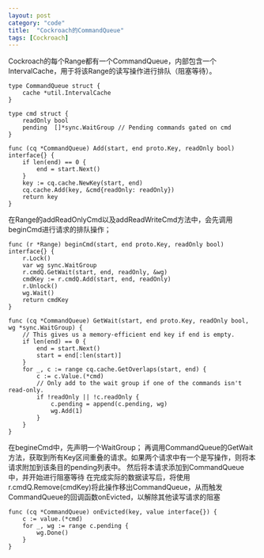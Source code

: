 ```yaml
---
layout: post
category: "code"
title:  "Cockroach的CommandQueue"
tags: [Cockroach]
---
```


Cockroach的每个Range都有一个CommandQueue，内部包含一个IntervalCache，用于将该Range的读写操作进行排队（阻塞等待）。
```
type CommandQueue struct {
	cache *util.IntervalCache
}

type cmd struct {
	readOnly bool
	pending  []*sync.WaitGroup // Pending commands gated on cmd
}

func (cq *CommandQueue) Add(start, end proto.Key, readOnly bool) interface{} {
	if len(end) == 0 {
		end = start.Next()
	}
	key := cq.cache.NewKey(start, end)
	cq.cache.Add(key, &cmd{readOnly: readOnly})
	return key
}
```

在Range的addReadOnlyCmd以及addReadWriteCmd方法中，会先调用beginCmd进行请求的排队操作；
```
func (r *Range) beginCmd(start, end proto.Key, readOnly bool) interface{} {
	r.Lock()
	var wg sync.WaitGroup
	r.cmdQ.GetWait(start, end, readOnly, &wg)
	cmdKey := r.cmdQ.Add(start, end, readOnly)
	r.Unlock()
	wg.Wait()
	return cmdKey
}

func (cq *CommandQueue) GetWait(start, end proto.Key, readOnly bool, wg *sync.WaitGroup) {
	// This gives us a memory-efficient end key if end is empty.
	if len(end) == 0 {
		end = start.Next()
		start = end[:len(start)]
	}
	for _, c := range cq.cache.GetOverlaps(start, end) {
		c := c.Value.(*cmd)
		// Only add to the wait group if one of the commands isn't read-only.
		if !readOnly || !c.readOnly {
			c.pending = append(c.pending, wg)
			wg.Add(1)
		}
	}
}
```
在begineCmd中，先声明一个WaitGroup；
再调用CommandQueue的GetWait方法，获取到所有Key区间重叠的请求。如果两个请求中有一个是写操作，则将本请求附加到该条目的pending列表中。
然后将本请求添加到CommandQueue中，并开始进行阻塞等待
在完成实际的数据读写后，将使用r.cmdQ.Remove(cmdKey)将此操作移出CommandQueue，从而触发CommandQueue的回调函数onEvicted，以解除其他读写请求的阻塞
```
func (cq *CommandQueue) onEvicted(key, value interface{}) {
	c := value.(*cmd)
	for _, wg := range c.pending {
		wg.Done()
	}
}
```



